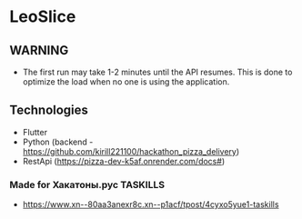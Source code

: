 # LeoSlice

## WARNING
- The first run may take 1-2 minutes until the API resumes. This is done to optimize the load when no one is using the application.

## Technologies
- Flutter
- Python (backend - https://github.com/kirill221100/hackathon_pizza_delivery)
- RestApi (https://pizza-dev-k5af.onrender.com/docs#)

### Made for Хакатоны.рус TASKILLS
- https://www.xn--80aa3anexr8c.xn--p1acf/tpost/4cyxo5yue1-taskills
